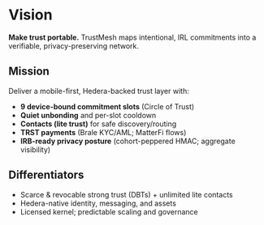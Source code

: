 # Vision
**Make trust portable.** TrustMesh maps intentional, IRL commitments into a verifiable, privacy-preserving network.

## Mission
Deliver a mobile-first, Hedera-backed trust layer with:
- **9 device-bound commitment slots** (Circle of Trust)
- **Quiet unbonding** and per-slot cooldown
- **Contacts (lite trust)** for safe discovery/routing
- **TRST payments** (Brale KYC/AML; MatterFi flows)
- **IRB-ready privacy posture** (cohort-peppered HMAC; aggregate visibility)

## Differentiators
- Scarce & revocable strong trust (DBTs) + unlimited lite contacts
- Hedera-native identity, messaging, and assets
- Licensed kernel; predictable scaling and governance
